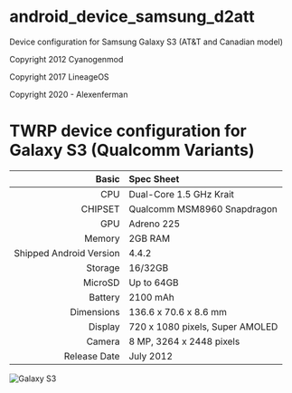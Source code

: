 # android_device_samsung_d2att
Device configuration for Samsung Galaxy S3 (AT&amp;T and Canadian model)

Copyright 2012 Cyanogenmod

Copyright 2017 LineageOS

Copyright 2020 - Alexenferman

TWRP device configuration for Galaxy S3 (Qualcomm Variants)
=====================================

Basic   | Spec Sheet
-------:|:-------------------------
CPU     | Dual-Core 1.5 GHz Krait
CHIPSET | Qualcomm MSM8960 Snapdragon
GPU     | Adreno 225
Memory  | 2GB RAM
Shipped Android Version | 4.4.2
Storage | 16/32GB
MicroSD | Up to 64GB
Battery | 2100 mAh
Dimensions | 136.6 x 70.6 x 8.6 mm
Display | 720 x 1080 pixels, Super AMOLED
Camera  | 8 MP, 3264 x 2448 pixels
Release Date | July 2012


![Galaxy S3](http://i.imgur.com/D0sgNuG.png "Galaxy S3")
